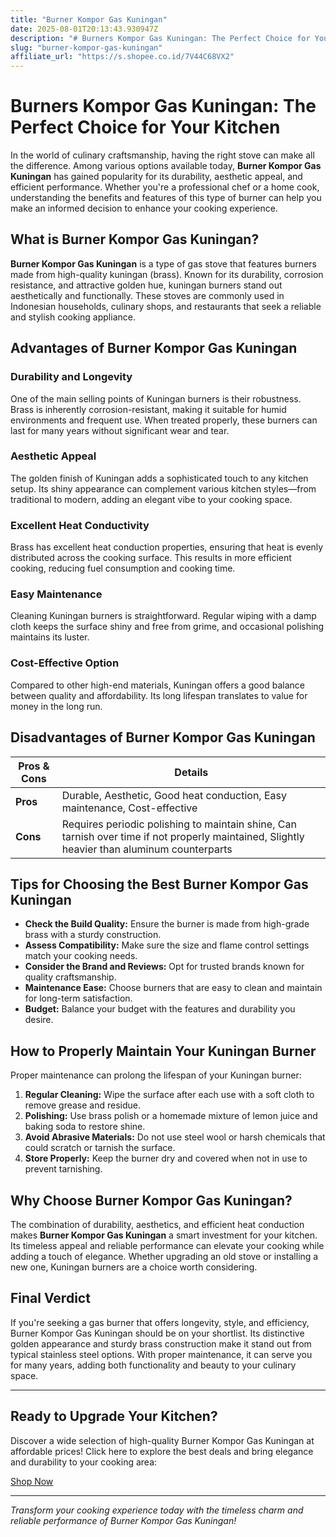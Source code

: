 ```yaml
---
title: "Burner Kompor Gas Kuningan"
date: 2025-08-01T20:13:43.930947Z
description: "# Burners Kompor Gas Kuningan: The Perfect Choice for Your Kitchen..."
slug: "burner-kompor-gas-kuningan"
affiliate_url: "https://s.shopee.co.id/7V44C68VX2"
---
```

# Burners Kompor Gas Kuningan: The Perfect Choice for Your Kitchen

In the world of culinary craftsmanship, having the right stove can make all the difference. Among various options available today, **Burner Kompor Gas Kuningan** has gained popularity for its durability, aesthetic appeal, and efficient performance. Whether you're a professional chef or a home cook, understanding the benefits and features of this type of burner can help you make an informed decision to enhance your cooking experience.

## What is Burner Kompor Gas Kuningan?

**Burner Kompor Gas Kuningan** is a type of gas stove that features burners made from high-quality kuningan (brass). Known for its durability, corrosion resistance, and attractive golden hue, kuningan burners stand out aesthetically and functionally. These stoves are commonly used in Indonesian households, culinary shops, and restaurants that seek a reliable and stylish cooking appliance.

## Advantages of Burner Kompor Gas Kuningan

### Durability and Longevity

One of the main selling points of Kuningan burners is their robustness. Brass is inherently corrosion-resistant, making it suitable for humid environments and frequent use. When treated properly, these burners can last for many years without significant wear and tear.

### Aesthetic Appeal

The golden finish of Kuningan adds a sophisticated touch to any kitchen setup. Its shiny appearance can complement various kitchen styles—from traditional to modern, adding an elegant vibe to your cooking space.

### Excellent Heat Conductivity

Brass has excellent heat conduction properties, ensuring that heat is evenly distributed across the cooking surface. This results in more efficient cooking, reducing fuel consumption and cooking time.

### Easy Maintenance

Cleaning Kuningan burners is straightforward. Regular wiping with a damp cloth keeps the surface shiny and free from grime, and occasional polishing maintains its luster.

### Cost-Effective Option

Compared to other high-end materials, Kuningan offers a good balance between quality and affordability. Its long lifespan translates to value for money in the long run.

## Disadvantages of Burner Kompor Gas Kuningan

| **Pros & Cons** | **Details** |
|------------------|--------------|
| **Pros**        | Durable, Aesthetic, Good heat conduction, Easy maintenance, Cost-effective |
| **Cons**        | Requires periodic polishing to maintain shine, Can tarnish over time if not properly maintained, Slightly heavier than aluminum counterparts |

## Tips for Choosing the Best Burner Kompor Gas Kuningan

- **Check the Build Quality:** Ensure the burner is made from high-grade brass with a sturdy construction.
- **Assess Compatibility:** Make sure the size and flame control settings match your cooking needs.
- **Consider the Brand and Reviews:** Opt for trusted brands known for quality craftsmanship.
- **Maintenance Ease:** Choose burners that are easy to clean and maintain for long-term satisfaction.
- **Budget:** Balance your budget with the features and durability you desire.

## How to Properly Maintain Your Kuningan Burner

Proper maintenance can prolong the lifespan of your Kuningan burner:

1. **Regular Cleaning:** Wipe the surface after each use with a soft cloth to remove grease and residue.
2. **Polishing:** Use brass polish or a homemade mixture of lemon juice and baking soda to restore shine.
3. **Avoid Abrasive Materials:** Do not use steel wool or harsh chemicals that could scratch or tarnish the surface.
4. **Store Properly:** Keep the burner dry and covered when not in use to prevent tarnishing.

## Why Choose Burner Kompor Gas Kuningan?

The combination of durability, aesthetics, and efficient heat conduction makes **Burner Kompor Gas Kuningan** a smart investment for your kitchen. Its timeless appeal and reliable performance can elevate your cooking while adding a touch of elegance. Whether upgrading an old stove or installing a new one, Kuningan burners are a choice worth considering.

## Final Verdict

If you're seeking a gas burner that offers longevity, style, and efficiency, Burner Kompor Gas Kuningan should be on your shortlist. Its distinctive golden appearance and sturdy brass construction make it stand out from typical stainless steel options. With proper maintenance, it can serve you for many years, adding both functionality and beauty to your culinary space.

---

## Ready to Upgrade Your Kitchen?

Discover a wide selection of high-quality Burner Kompor Gas Kuningan at affordable prices! Click here to explore the best deals and bring elegance and durability to your cooking area:

[Shop Now](https://s.shopee.co.id/7V44C68VX2)

---

*Transform your cooking experience today with the timeless charm and reliable performance of Burner Kompor Gas Kuningan!*